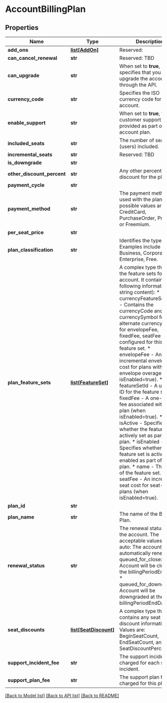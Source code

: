 # AccountBillingPlan

## Properties
Name | Type | Description | Notes
------------ | ------------- | ------------- | -------------
**add_ons** | [**list[AddOn]**](AddOn.md) | Reserved: | [optional] 
**can_cancel_renewal** | **str** | Reserved: TBD | [optional] 
**can_upgrade** | **str** | When set to **true**, specifies that you can upgrade the account through the API. | [optional] 
**currency_code** | **str** | Specifies the ISO currency code for the account. | [optional] 
**enable_support** | **str** | When set to **true**, then customer support is provided as part of the account plan. | [optional] 
**included_seats** | **str** | The number of seats (users) included. | [optional] 
**incremental_seats** | **str** | Reserved: TBD | [optional] 
**is_downgrade** | **str** |  | [optional] 
**other_discount_percent** | **str** |  Any other percentage discount for the plan.  | [optional] 
**payment_cycle** | **str** |  | [optional] 
**payment_method** | **str** |  The payment method used with the plan. The possible values are: CreditCard, PurchaseOrder, Premium, or Freemium.  | [optional] 
**per_seat_price** | **str** |  | [optional] 
**plan_classification** | **str** | Identifies the type of plan. Examples include Business, Corporate, Enterprise, Free. | [optional] 
**plan_feature_sets** | [**list[FeatureSet]**](FeatureSet.md) | A complex type that sets the feature sets for the account. It contains the following information (all string content):  * currencyFeatureSetPrices - Contains the currencyCode and currencySymbol for the alternate currency values for envelopeFee, fixedFee, seatFee that are configured for this plan feature set. * envelopeFee - An incremental envelope cost for plans with envelope overages (when isEnabled&#x3D;true). * featureSetId - A unique ID for the feature set. * fixedFee - A one-time fee associated with the plan (when isEnabled&#x3D;true). * isActive - Specifies whether the feature set is actively set as part of the plan. * isEnabled - Specifies whether the feature set is actively enabled as part of the plan. * name - The name of the feature set. * seatFee - An incremental seat cost for seat-based plans (when isEnabled&#x3D;true).  | [optional] 
**plan_id** | **str** |  | [optional] 
**plan_name** | **str** | The name of the Billing Plan. | [optional] 
**renewal_status** | **str** | The renewal status for the account. The acceptable values are:  * auto: The account automatically renews. * queued_for_close: Account will be closed at the billingPeriodEndDate. * queued_for_downgrade: Account will be downgraded at the billingPeriodEndDate. | [optional] 
**seat_discounts** | [**list[SeatDiscount]**](SeatDiscount.md) |  A complex type that contains any seat discount information.  Values are: BeginSeatCount, EndSeatCount, and SeatDiscountPercent.   | [optional] 
**support_incident_fee** | **str** | The support incident fee charged for each support incident. | [optional] 
**support_plan_fee** | **str** | The support plan fee charged for this plan. | [optional] 

[[Back to Model list]](../README.md#documentation-for-models) [[Back to API list]](../README.md#documentation-for-api-endpoints) [[Back to README]](../README.md)


